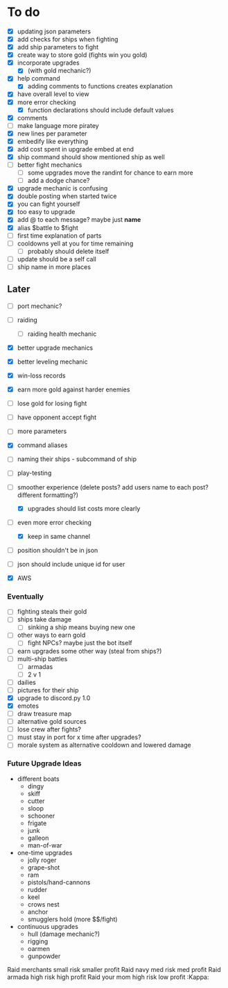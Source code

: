 # To do
- [x] updating json parameters
- [x] add checks for ships when fighting
- [x] add ship parameters to fight
- [x] create way to store gold (fights win you gold)
- [x] incorporate upgrades 
    - [x] (with gold mechanic?)
- [x] help command
    - [x] adding comments to functions creates explanation
- [x] have overall level to view
- [x] more error checking
    - [x] function declarations should include default values 
- [x] comments
- [ ] make language more piratey
- [x] new lines per parameter
- [x] embedify like everything
- [x] add cost spent in upgrade embed at end 
- [x] ship command should show mentioned ship as well
- [ ] better fight mechanics
    - [ ] some upgrades move the randint for chance to earn more
    - [ ] add a dodge chance?
- [x] upgrade mechanic is confusing
- [x] double posting when started twice
- [x] you can fight yourself
- [x] too easy to upgrade
- [x] add @ to each message? maybe just **name**
- [x] alias $battle to $fight
- [ ] first time explanation of parts
- [ ] cooldowns yell at you for time remaining
    - [ ] probably should delete itself
- [ ] update should be a self call
- [ ] ship name in more places 

## Later
- [ ] port mechanic?
- [ ] raiding
    - [ ] raiding health mechanic
- [x] better upgrade mechanics
- [x] better leveling mechanic
- [x] win-loss records
- [x] earn more gold against harder enemies
- [ ] lose gold for losing fight
- [ ] have opponent accept fight
- [ ] more parameters
- [x] command aliases
- [ ] naming their ships - subcommand of ship
- [ ] play-testing
- [ ] smoother experience (delete posts? add users name to each post? different formatting?)
    - [x] upgrades should list costs more clearly
- [ ] even more error checking
    - [x] keep in same channel
- [ ] position shouldn't be in json
- [ ] json should include unique id for user
- [x] AWS


### Eventually
- [ ] fighting steals their gold
- [ ] ships take damage
    - [ ] sinking a ship means buying new one
- [ ] other ways to earn gold
    - [ ] fight NPCs? maybe just the bot itself
- [ ] earn upgrades some other way (steal from ships?)
- [ ] multi-ship battles
    - [ ] armadas
    - [ ] 2 v 1
- [ ] dailies
- [ ] pictures for their ship
- [x] upgrade to discord.py 1.0
- [x] emotes
- [ ] draw treasure map
- [ ] alternative gold sources
- [ ] lose crew after fights?
- [ ] must stay in port for x time after upgrades?
- [ ] morale system as alternative cooldown and lowered damage

### Future Upgrade Ideas
- different boats
    - dingy
    - skiff
    - cutter
    - sloop
    - schooner
    - frigate
    - junk
    - galleon
    - man-of-war
- one-time upgrades
    - jolly roger
    - grape-shot
    - ram
    - pistols/hand-cannons
    - rudder
    - keel
    - crows nest
    - anchor
    - smugglers hold (more $$/fight)
- continuous upgrades
    - hull (damage mechanic?)
    - rigging
    - oarmen
    - gunpowder


Raid merchants small risk smaller profit
Raid navy med risk med profit
Raid armada high risk high profit
Raid your mom high risk low profit :Kappa:
